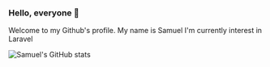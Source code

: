 ### Hello, everyone 👋

Welcome to my Github's profile.
My name is Samuel
I'm currently interest in Laravel 

![Samuel's GitHub stats](https://github-readme-stats.vercel.app/api?username=samuelsih&show_icons=true&theme=dark)



